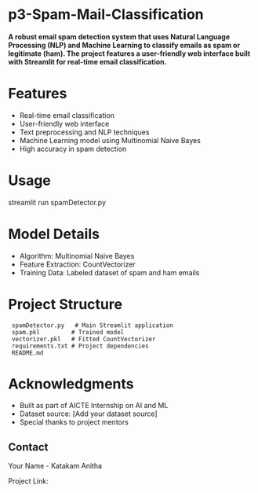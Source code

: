 # p3-Spam-Mail-Classification


<h4>A robust email spam detection system that uses Natural Language Processing (NLP) and Machine Learning to classify emails as spam or legitimate (ham). The project features a user-friendly web interface built with Streamlit for real-time email classification.</h4>

# <h1>Features</h1>
- Real-time email classification
- User-friendly web interface
- Text preprocessing and NLP techniques
- Machine Learning model using Multinomial Naive Bayes
- High accuracy in spam detection



# <h1> Usage </h1>

streamlit run spamDetector.py



# Model Details
- Algorithm: Multinomial Naive Bayes
- Feature Extraction: CountVectorizer
- Training Data: Labeled dataset of spam and ham emails

# Project Structure
```
 spamDetector.py   # Main Streamlit application
 spam.pkl         # Trained model
 vectorizer.pkl   # Fitted CountVectorizer
 requirements.txt # Project dependencies
 README.md
```

# Acknowledgments
- Built as part of AICTE Internship on AI and ML
- Dataset source: [Add your dataset source]
- Special thanks to project mentors

## Contact
Your Name - Katakam Anitha

Project Link: 

